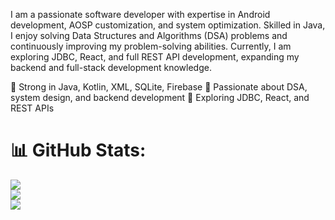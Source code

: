 I am a passionate software developer with expertise in Android development, AOSP customization, and system optimization. Skilled in Java, I enjoy solving Data Structures and Algorithms (DSA) problems and continuously improving my problem-solving abilities.
Currently, I am exploring JDBC, React, and full REST API development, expanding my backend and full-stack development knowledge.

🔹 Strong in Java, Kotlin, XML, SQLite, Firebase
🔹 Passionate about DSA, system design, and backend development
🔹 Exploring JDBC, React, and REST APIs
# 📊 GitHub Stats:
![](https://github-readme-stats.vercel.app/api?username=shravya2606&theme=merko&hide_border=false&include_all_commits=true&count_private=true)<br/>
![](https://nirzak-streak-stats.vercel.app/?user=shravya2606&theme=merko&hide_border=false)<br/>
![](https://github-readme-stats.vercel.app/api/top-langs/?username=shravya2606&theme=merko&hide_border=false&include_all_commits=true&count_private=true&layout=compact)
